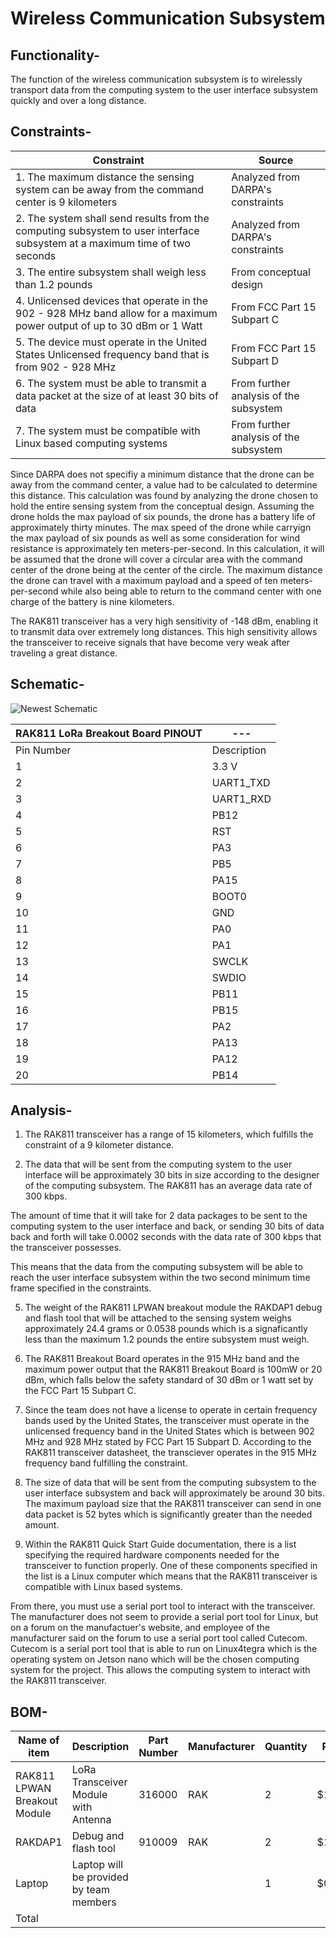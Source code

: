 # Wireless Communication Subsystem

## Functionality- 
The function of the wireless communication subsystem is to wirelessly transport data from the computing system to the user interface subsystem quickly and over a long distance. 

## Constraints- 
| Constraint | Source |
|------------|--------|
| 1. The maximum distance the sensing system can be away from the command center is 9 kilometers | Analyzed from DARPA's constraints |
| 2. The system shall send results from the computing subsystem to user interface subsystem at a maximum time of two seconds | Analyzed from DARPA's constraints |
| 3. The entire subsystem shall weigh less than 1.2 pounds| From conceptual design |
| 4. Unlicensed devices that operate in the 902 - 928 MHz band allow for a maximum power output of up to 30 dBm or 1 Watt | From FCC Part 15 Subpart C |
| 5. The device must operate in the United States Unlicensed frequency band that is from 902 - 928 MHz | From FCC Part 15 Subpart D |
| 6. The system must be able to transmit a data packet at the size of at least 30 bits of data | From further analysis of the subsystem |
| 7. The system must be compatible with Linux based computing systems | From further analysis of the subsystem |

Since DARPA does not specifiy a minimum distance that the drone can be away from the command center, a value had to be calculated to determine this distance. This calculation was found by analyzing the drone chosen to hold the entire sensing system from the conceptual design. Assuming the drone holds the max payload of six pounds, the drone has a battery life of approximately thirty minutes. The max speed of the drone while carryign the max payload of six pounds as well as some consideration for wind resistance is approximately ten meters-per-second. In this calculation, it will be assumed that the drone will cover a circular area with the command center of the drone being at the center of the circle. The maximum distance the drone can travel with a maximum payload and a speed of ten meters-per-second while also being able to return to the command center with one charge of the battery is nine kilometers.

The RAK811 transceiver has a very high sensitivity of -148 dBm, enabling it to transmit data over extremely long distances. This high sensitivity allows the transceiver to receive signals that have become very weak after traveling a great distance.

## Schematic- 

![Newest Schematic](https://github.com/Michaelwwest98/DARPA-Drone-Triage-Sensing-System/assets/123600489/cc0cd754-5744-4b14-8777-ad1688809484)

| RAK811 LoRa Breakout Board PINOUT |---|
|-----------------------------------|---|
| Pin Number | Description |
| 1 | 3.3 V |
| 2 | UART1_TXD |
| 3 | UART1_RXD |
| 4 | PB12 |
| 5 | RST |
| 6 | PA3 |
| 7 | PB5 |
| 8 | PA15 |
| 9 | BOOT0 |
| 10 | GND |
| 11 | PA0 |
| 12 | PA1 |
| 13 | SWCLK |
| 14 | SWDIO |
| 15 | PB11 |
| 16 | PB15 |
| 17 | PA2 |
| 18 | PA13 |
| 19 | PA12 |
| 20 | PB14 |

## Analysis-
1.  The RAK811 transceiver has a range of 15 kilometers, which fulfills the constraint of a 9 kilometer distance.

2. The data that will be sent from the computing system to the user interface will be approximately 30 bits in size according to the designer of the computing subsystem. The RAK811 has an average data rate of 300 kbps.

The amount of time that it will take for 2 data packages to be sent to the computing system to the user interface and back, or sending 30 bits of data back and forth will take 0.0002 seconds with the data rate of 300 kbps that the transceiver possesses.
  
This means that the data from the computing subsystem will be able to reach the user interface subsystem within the two second minimum time frame specified in the constraints.

5.  The weight of the RAK811 LPWAN breakout module the RAKDAP1 debug and flash tool that will be attached to the sensing system weighs approximately 24.4 grams or 0.0538 pounds which is a signaficantly less than the maximum 1.2 pounds the entire subsystem must weigh.

6. The RAK811 Breakout Board operates in the 915 MHz band and the maximum power output that the RAK811 Breakout Board is 100mW or 20 dBm, which falls below the safety standard of 30 dBm or 1 watt set by the FCC Part 15 Subpart C.

7. Since the team does not have a license to operate in certain frequency bands used by the United States, the transceiver must operate in the unlicensed frequency band in the United States which is between 902 MHz and 928 MHz stated by FCC Part 15 Subpart D. According to the RAK811 transceiver datasheet, the transciever operates in the 915 MHz frequency band fulfilling the constraint.

8. The size of data that will be sent from the computing subsystem to the user interface subsystem and back will approximately be around 30 bits. The maximum payload size that the RAK811 transceiver can send in one data packet is 52 bytes which is significantly greater than the needed amount. 

9. Within the RAK811 Quick Start Guide documentation, there is a list specifying the required hardware components needed for the transceiver to function properly. One of these components specified in the list is a Linux computer which means that the RAK811 transceiver is compatible with Linux based systems.
  
From there, you must use a serial port tool to interact with the transceiver. The manufacturer does not seem to provide a serial port tool for Linux, but on a forum on the manufactuer's website, and employee of the manufacturer said on the forum to use a serial port tool called Cutecom. Cutecom is a serial port tool that is able to run on Linux4tegra which is the operating system on Jetson nano which will be the chosen computing system for the project. This allows the computing system to interact with the RAK811 transceiver.

## BOM-

| Name of item | Description | Part Number | Manufacturer | Quantity | Price | Total |
|--------------|-------------|-------------|--------------|----------|-------|-------|
| RAK811 LPWAN Breakout Module  | LoRa Transceiver Module with Antenna | 316000 | RAK | 2 | $15.00 | $30.00 |
| RAKDAP1 | Debug and flash tool | 910009 | RAK | 2 | $10.00 | $20.00 |
| Laptop | Laptop will be provided by team members | | | 1 | $0 | $0 |
| Total |  |  |  |  |  | $50.00 |
